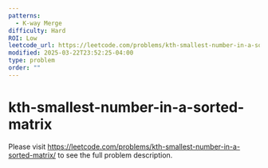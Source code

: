 ```yaml
---
patterns:
  - K-way Merge
difficulty: Hard
ROI: Low
leetcode_url: https://leetcode.com/problems/kth-smallest-number-in-a-sorted-matrix/
modified: 2025-03-22T23:52:25-04:00
type: problem
order: ""
---
```


# kth-smallest-number-in-a-sorted-matrix

Please visit https://leetcode.com/problems/kth-smallest-number-in-a-sorted-matrix/ to see the full problem description.
